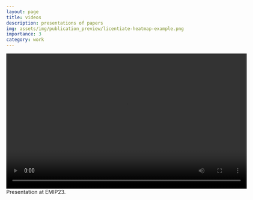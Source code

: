```yaml
---
layout: page
title: videos
description: presentations of papers
img: assets/img/publication_preview/licentiate-heatmap-example.png
importance: 3
category: work
---
```


<div class="row justify-content-sm-center">
    <div class="col-sm-4 mt-3 mt-md-0">
        <video width="640" height="360" controls>
            <source src="https://youtu.be/wXgkXEz2T_Q" type="video/mp4">
             Your browser does not support the video tag.
        </video>
    </div>
</div>
<div class="caption">
    Presentation at EMIP23.
</div>
